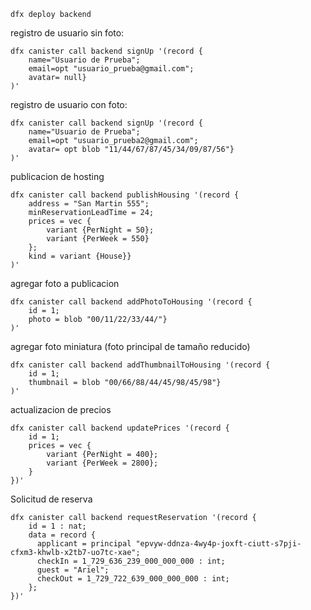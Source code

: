 ``` 
dfx deploy backend

```
registro de usuario sin foto:

```
dfx canister call backend signUp '(record { 
    name="Usuario de Prueba"; 
    email=opt "usuario_prueba@gmail.com"; 
    avatar= null}
)'
```

registro de usuario con foto:

```
dfx canister call backend signUp '(record { 
    name="Usuario de Prueba"; 
    email=opt "usuario_prueba2@gmail.com"; 
    avatar= opt blob "11/44/67/87/45/34/09/87/56"}
)'
```

publicacion de hosting

```
dfx canister call backend publishHousing '(record {
    address = "San Martin 555";
    minReservationLeadTime = 24;
    prices = vec {
        variant {PerNight = 50};
        variant {PerWeek = 550}
    }; 
    kind = variant {House}}
)'
```

agregar foto a publicacion

```
dfx canister call backend addPhotoToHousing '(record {
    id = 1; 
    photo = blob "00/11/22/33/44/"}
)'
```

agregar foto miniatura (foto principal de tamaño reducido)

```
dfx canister call backend addThumbnailToHousing '(record {
    id = 1; 
    thumbnail = blob "00/66/88/44/45/98/45/98"}
)'
```

actualizacion de precios

```
dfx canister call backend updatePrices '(record {
    id = 1;
    prices = vec {
        variant {PerNight = 400};
        variant {PerWeek = 2800};
    }
})'
```

Solicitud de reserva

```
dfx canister call backend requestReservation '(record {
    id = 1 : nat;
    data = record {
      applicant = principal "epvyw-ddnza-4wy4p-joxft-ciutt-s7pji-cfxm3-khwlb-x2tb7-uo7tc-xae";
      checkIn = 1_729_636_239_000_000_000 : int;
      guest = "Ariel";
      checkOut = 1_729_722_639_000_000_000 : int;
    };
})'
```

